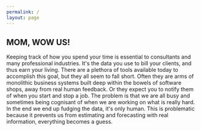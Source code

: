 ```yaml
---
permalink: /
layout: page
---
```


## MOM, WOW US!

Keeping track of how you spend your time is essential to consultants and many
professional industries. It's the data you use to bill your clients, and thus
earn your living. There are a plethora of tools available today to accomplish
this goal, but they all seem to fall short. Often they are arms of monolithic
business systems built deep within the bowels of software shops, away from real
human feedback. Or they expect you to notify them of when you start and stop a
job. The problem is that we are all busy and sometimes being cognisant of when
we are working on what is really hard. In the end we end up fudging the data,
it's only human. This is problematic because it prevents us from estimating and
forecasting with real information, everything becomes a guess.
